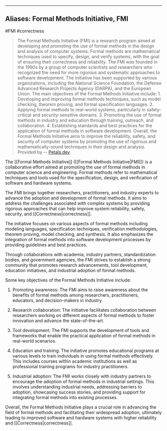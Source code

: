 
---
Aliases: Formal Methods Initiative, FMI
---
#FMI #correctness 

> The Formal Methods Initiative (FMI) is a research program aimed at developing and promoting the use of formal methods in the design and analysis of computer systems. Formal methods are mathematical techniques used to specify, design, and verify systems, with the goal of ensuring their correctness and reliability. The FMI was founded in the 1990s by a group of computer scientists and researchers who recognized the need for more rigorous and systematic approaches to software development. The initiative has been supported by various organizations, including the National Science Foundation, the Defense Advanced Research Projects Agency (DARPA), and the European Union. The main objectives of the Formal Methods Initiative include: 1. Developing and improving formal methods techniques, such as model checking, theorem proving, and formal specification languages. 2. Applying formal methods to real-world systems, particularly in safety-critical and security-sensitive domains. 3. Promoting the use of formal methods in industry and education through training, outreach, and collaboration. 4. Establishing standards and best practices for the application of formal methods in software development. Overall, the Formal Methods Initiative aims to improve the reliability, safety, and security of computer systems by promoting the use of rigorous and mathematically-sound techniques in their design and analysis.
> 	Provided by -- [Petals.dev](https://chat.Petals.dev) 


The [[Formal Methods Initiative]] ([[Formal Methods Initiative|FMI]]) is a collaborative effort aimed at promoting the use of formal methods in computer science and engineering. Formal methods refer to mathematical techniques and tools used for the specification, design, and verification of software and hardware systems.

The FMI brings together researchers, practitioners, and industry experts to advance the adoption and development of formal methods. It aims to address the challenges associated with complex systems by providing rigorous approaches that can help improve system reliability, safety, security, and [[Correctness|correctness]].

The initiative focuses on various aspects of formal methods including modeling languages, specification techniques, verification methodologies, theorem proving, model checking, and synthesis. It also emphasizes the integration of formal methods into software development processes by providing guidelines and best practices.

Through collaborations with academia, industry partners, standardization bodies, and government agencies, the FMI strives to establish a strong community that promotes research advancements, tool development, education initiatives, and industrial adoption of formal methods.

Some key objectives of the Formal Methods Initiative include:

1. Promoting awareness: The FMI aims to raise awareness about the benefits of formal methods among researchers, practitioners, educators, and decision-makers in industry.

2. Research collaboration: The initiative facilitates collaboration between researchers working on different aspects of formal methods to foster innovation and advance the state-of-the-art.

3. Tool development: The FMI supports the development of tools and frameworks that enable the practical application of formal methods in real-world scenarios.

4. Education and training: The initiative promotes educational programs at various levels to train individuals in using formal methods effectively. This includes courses within academic institutions as well as professional training programs for industry practitioners.

5. Industrial adoption: The FMI works closely with industry partners to encourage the adoption of formal methods in industrial settings. This involves understanding industrial needs, addressing barriers to adoption, showcasing success stories, and providing support for integrating formal methods into existing processes.

Overall, the Formal Methods Initiative plays a crucial role in advancing the field of formal methods and facilitating their widespread adoption, ultimately leading to improved software and hardware systems with higher reliability and [[Correctness|correctness]].